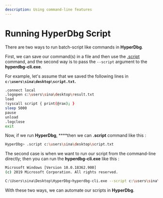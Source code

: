 ```yaml
---
description: Using command-line features
---
```


# Running HyperDbg Script

There are two ways to run batch-script like commands in **HyperDbg**.

First, we can save our command\(s\) in a file and then use the [.script](https://docs.hyperdbg.com/commands/meta-commands/.script) command, and the second way is to pass the `--script` argument to the **hyperdbg-cli.exe**.

For example, let's assume that we saved the following lines in **`c:\users\sina\desktop\script.txt`.**

```bash
.connect local
.logopen c:\users\sina\desktop\result.txt
load
!syscall script { print(@rax); }
sleep 5000
pause
unload
.logclose
exit
```

Now, if we run **HyperDbg**, ****then we can **.script** command like this :

```bash
HyperDbg> .script c:\users\sina\desktop\script.txt
```

The second case is when we want to run our script from the command-line directly; then you can run the **hyperdbg-cli.exe** like this :

```bash
Microsoft Windows [Version 10.0.18362.900]
(c) 2019 Microsoft Corporation. All rights reserved.

C:\Users\sina\Desktop\HyperDbg>hyperdbg-cli.exe --script c:\users\sina\desktop\script.txt
```

With these two ways, we can automate our scripts in **HyperDbg**.

